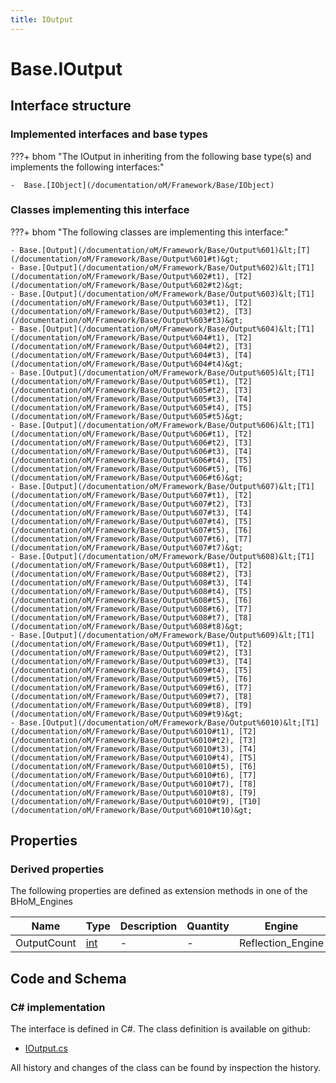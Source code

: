```yaml
---
title: IOutput
---
```


# Base.IOutput



## Interface structure

### Implemented interfaces and base types

???+ bhom "The IOutput in inheriting from the following base type(s) and implements the following interfaces:"

    -  Base.[IObject](/documentation/oM/Framework/Base/IObject)


### Classes implementing this interface

???+ bhom "The following classes are implementing this interface:"

    - Base.[Output](/documentation/oM/Framework/Base/Output%601)&lt;[T](/documentation/oM/Framework/Base/Output%601#t)&gt;
    - Base.[Output](/documentation/oM/Framework/Base/Output%602)&lt;[T1](/documentation/oM/Framework/Base/Output%602#t1), [T2](/documentation/oM/Framework/Base/Output%602#t2)&gt;
    - Base.[Output](/documentation/oM/Framework/Base/Output%603)&lt;[T1](/documentation/oM/Framework/Base/Output%603#t1), [T2](/documentation/oM/Framework/Base/Output%603#t2), [T3](/documentation/oM/Framework/Base/Output%603#t3)&gt;
    - Base.[Output](/documentation/oM/Framework/Base/Output%604)&lt;[T1](/documentation/oM/Framework/Base/Output%604#t1), [T2](/documentation/oM/Framework/Base/Output%604#t2), [T3](/documentation/oM/Framework/Base/Output%604#t3), [T4](/documentation/oM/Framework/Base/Output%604#t4)&gt;
    - Base.[Output](/documentation/oM/Framework/Base/Output%605)&lt;[T1](/documentation/oM/Framework/Base/Output%605#t1), [T2](/documentation/oM/Framework/Base/Output%605#t2), [T3](/documentation/oM/Framework/Base/Output%605#t3), [T4](/documentation/oM/Framework/Base/Output%605#t4), [T5](/documentation/oM/Framework/Base/Output%605#t5)&gt;
    - Base.[Output](/documentation/oM/Framework/Base/Output%606)&lt;[T1](/documentation/oM/Framework/Base/Output%606#t1), [T2](/documentation/oM/Framework/Base/Output%606#t2), [T3](/documentation/oM/Framework/Base/Output%606#t3), [T4](/documentation/oM/Framework/Base/Output%606#t4), [T5](/documentation/oM/Framework/Base/Output%606#t5), [T6](/documentation/oM/Framework/Base/Output%606#t6)&gt;
    - Base.[Output](/documentation/oM/Framework/Base/Output%607)&lt;[T1](/documentation/oM/Framework/Base/Output%607#t1), [T2](/documentation/oM/Framework/Base/Output%607#t2), [T3](/documentation/oM/Framework/Base/Output%607#t3), [T4](/documentation/oM/Framework/Base/Output%607#t4), [T5](/documentation/oM/Framework/Base/Output%607#t5), [T6](/documentation/oM/Framework/Base/Output%607#t6), [T7](/documentation/oM/Framework/Base/Output%607#t7)&gt;
    - Base.[Output](/documentation/oM/Framework/Base/Output%608)&lt;[T1](/documentation/oM/Framework/Base/Output%608#t1), [T2](/documentation/oM/Framework/Base/Output%608#t2), [T3](/documentation/oM/Framework/Base/Output%608#t3), [T4](/documentation/oM/Framework/Base/Output%608#t4), [T5](/documentation/oM/Framework/Base/Output%608#t5), [T6](/documentation/oM/Framework/Base/Output%608#t6), [T7](/documentation/oM/Framework/Base/Output%608#t7), [T8](/documentation/oM/Framework/Base/Output%608#t8)&gt;
    - Base.[Output](/documentation/oM/Framework/Base/Output%609)&lt;[T1](/documentation/oM/Framework/Base/Output%609#t1), [T2](/documentation/oM/Framework/Base/Output%609#t2), [T3](/documentation/oM/Framework/Base/Output%609#t3), [T4](/documentation/oM/Framework/Base/Output%609#t4), [T5](/documentation/oM/Framework/Base/Output%609#t5), [T6](/documentation/oM/Framework/Base/Output%609#t6), [T7](/documentation/oM/Framework/Base/Output%609#t7), [T8](/documentation/oM/Framework/Base/Output%609#t8), [T9](/documentation/oM/Framework/Base/Output%609#t9)&gt;
    - Base.[Output](/documentation/oM/Framework/Base/Output%6010)&lt;[T1](/documentation/oM/Framework/Base/Output%6010#t1), [T2](/documentation/oM/Framework/Base/Output%6010#t2), [T3](/documentation/oM/Framework/Base/Output%6010#t3), [T4](/documentation/oM/Framework/Base/Output%6010#t4), [T5](/documentation/oM/Framework/Base/Output%6010#t5), [T6](/documentation/oM/Framework/Base/Output%6010#t6), [T7](/documentation/oM/Framework/Base/Output%6010#t7), [T8](/documentation/oM/Framework/Base/Output%6010#t8), [T9](/documentation/oM/Framework/Base/Output%6010#t9), [T10](/documentation/oM/Framework/Base/Output%6010#t10)&gt;


## Properties

### Derived properties

The following properties are defined as extension methods in one of the BHoM_Engines

| Name             | Type             | Description      | Quantity         | Engine           |
|------------------|------------------|------------------|------------------|------------------|
| OutputCount | [int](https://learn.microsoft.com/en-us/dotnet/api/System.Int32?view=netstandard-2.0) | - | - | Reflection_Engine |


## Code and Schema

### C# implementation

The interface is defined in C#. The class definition is available on github:

- [IOutput.cs](https://github.com/BHoM/BHoM/blob/develop/BHoM/Interface/IOutput.cs)

All history and changes of the class can be found by inspection the history.
